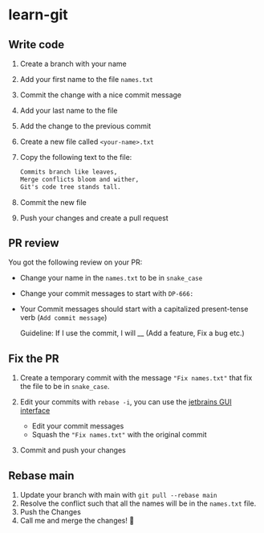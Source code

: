 # learn-git

## Write code

1. Create a branch with your name
1. Add your first name to the file `names.txt`
1. Commit the change with a nice commit message
1. Add your last name to the file
1. Add the change to the previous commit
1. Create a new file called `<your-name>.txt`
1. Copy the following text to the file:

   ```txt
   Commits branch like leaves,
   Merge conflicts bloom and wither,
   Git's code tree stands tall.
   ```

1. Commit the new file
1. Push your changes and create a pull request

## PR review

You got the following review on your PR:

- Change your name in the `names.txt` to be in `snake_case`
- Change your commit messages to start with `DP-666: `
- Your Commit messages should start with a capitalized present-tense verb (`Add commit message`)

  Guideline: If I use the commit, I will \_\_ (Add a feature, Fix a
  bug etc.)

## Fix the PR

1. Create a temporary commit with the message `"Fix names.txt"` that fix the file to be in `snake_case`.
1. Edit your commits with `rebase -i`, you can use the [jetbrains GUI interface](https://www.jetbrains.com/help/webstorm/edit-project-history.html#interactive-rebase)

    - Edit your commit messages
    - Squash the `"Fix names.txt"` with the original commit

1. Commit and push your changes

## Rebase main

1. Update your branch with main with `git pull --rebase main`
1. Resolve the conflict such that all the names will be in the `names.txt` file.
1. Push the Changes
1. Call me and merge the changes! :rocket:
